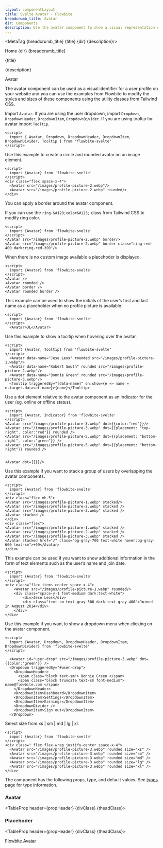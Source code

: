 ```yaml
---
layout: componentLayout
title: Svelte Avatar - Flowbite
breadcrumb_title: Avatar
dir: Components
description: Use the avatar component to show a visual representation of a user profile using an image element or SVG object based on multiple styles and sizes
---
```



<MetaTag {breadcrumb_title} {title} {dir} {description}/>

<script>
  import { Htwo, ExampleDiv, GitHubSource, CompoDescription, TableProp, TableDefaultRow, MetaTag } from '../utils'
  
  import { Breadcrumb, BreadcrumbItem, Heading, P, A } from '$lib'
  // Props table
  import { props as avatarProps } from '../props/Avatar.json'
  import { props as placehoderProps } from '../props/Placeholder.json'
	let propHeader = ['Name', 'Type', 'Default']
	let divClass='w-full relative overflow-x-auto shadow-md sm:rounded-lg py-4'
  let theadClass ='text-xs text-gray-700 uppercase bg-gray-50 dark:bg-gray-700 dark:text-white'

  let name;
</script>

<Breadcrumb class="pt-28 py-8">
  <BreadcrumbItem href="/" home >Home</BreadcrumbItem>
  <BreadcrumbItem>{dir}</BreadcrumbItem>
  <BreadcrumbItem>{breadcrumb_title}</BreadcrumbItem>
</Breadcrumb>

<Heading class="mb-2" tag="h1" customSize="text-3xl">{title}</Heading>

<CompoDescription>{description}</CompoDescription>

<ExampleDiv>
<GitHubSource href="avatar/Avatar.svelte">Avatar</GitHubSource>
</ExampleDiv>

The avatar component can be used as a visual identifier for a user profile on your website and you can use the examples from Flowbite to modify the styles and sizes of these components using the utility classes from Tailwind CSS.

<Htwo label="Setup" />

Import `Avatar`.
If you are using the user dropdown, import `Dropdown`, `DropdownHeader`, `DropdownItem`, `DropdownDivider`.
If you are using tooltip for avatar import `Tooltip`.

```svelte
<script>
  import { Avatar, Dropdown, DropdownHeader, DropdownItem, DropdownDivider, Tooltip } from "flowbite-svelte"
</script>
```

<Htwo label="Default avatar" />

Use this example to create a circle and rounded avatar on an image element.

```svelte example class="flex flex-col gap-4" hideScript
<script>
  import {Avatar} from 'flowbite-svelte'
</script>
<div class="flex space-x-4">
  <Avatar src="/images/profile-picture-2.webp"/>
  <Avatar src="/images/profile-picture-2.webp" rounded/>
</div>
```

<Htwo label="Bordered" />

You can apply a border around the avatar component.

If you can use the `ring-&#123;color&#125;` class from Tailwind CSS to modify ring color.

```svelte example class="flex gap-4" hideScript
<script>
  import {Avatar} from 'flowbite-svelte'
</script>
<Avatar src="/images/profile-picture-2.webp" border/>
<Avatar src="/images/profile-picture-2.webp" border class="ring-red-400 dark:ring-red-300"/>
```

<Htwo label="Placeholder" />

When there is no custom image available a placehoder is displayed.

```svelte example class="flex gap-4" hideScript
<script>
  import {Avatar} from 'flowbite-svelte'
</script>
<Avatar />
<Avatar rounded />
<Avatar border />
<Avatar rounded border />
```

<Htwo label="Placeholder initials" />

This example can be used to show the initials of the user’s first and last name as a placeholder when no profile picture is available.

```svelte example class="flex flex-col gap-4" hideScript
<script>
  import {Avatar} from 'flowbite-svelte'
</script>
  <Avatar>JL</Avatar>
```

<Htwo label="Avatar tooltip" />

Use this example to show a tooltip when hovering over the avatar.

```svelte example class="flex gap-4"
<script>
  import {Avatar, Tooltip} from 'flowbite-svelte'
</script>
  <Avatar data-name="Jese Leos" rounded src="/images/profile-picture-1.webp"/>
  <Avatar data-name="Robert Gouth" rounded src="/images/profile-picture-2.webp"/>
  <Avatar data-name="Bonnie Green" rounded src="/images/profile-picture-3.webp"/>
  <Tooltip triggeredBy="[data-name]" on:show={e => name = e.target.dataset.name}>{name}</Tooltip>
```

<Htwo label="Dot indicator" />

Use a dot element relative to the avatar component as an indicator for the user (eg. online or offline status).

```svelte example class="flex gap-4" hideScript
<script>
  import {Avatar, Indicator} from 'flowbite-svelte'
</script>
<Avatar src="/images/profile-picture-3.webp" dot={{color:"red"}}/>
<Avatar src="/images/profile-picture-3.webp" dot={{placement: "top-right", color:"red"}} rounded />
<Avatar src="/images/profile-picture-5.webp" dot={{placement: "bottom-right", color:"green"}} />
<Avatar src="/images/profile-picture-5.webp" dot={{placement: "bottom-right"}} rounded />


<Avatar dot={{}}/>

```

<Htwo label="Stacked" />

Use this example if you want to stack a group of users by overlapping the avatar components.

```svelte example class="flex flex-col gap-4" hideScript
<script>
  import {Avatar} from 'flowbite-svelte'
</script>
<div class="flex mb-5">
<Avatar src="/images/profile-picture-1.webp" stacked/>
<Avatar src="/images/profile-picture-2.webp" stacked />
<Avatar src="/images/profile-picture-3.webp" stacked />
<Avatar stacked />
</div>
<div class="flex">
<Avatar src="/images/profile-picture-1.webp" stacked />
<Avatar src="/images/profile-picture-2.webp" stacked />
<Avatar src="/images/profile-picture-3.webp" stacked />
<Avatar stacked href="/" class="bg-gray-700 text-white hover:bg-gray-600 text-sm">+99</Avatar>
</div>
```

<Htwo label="Avatar text" />

This example can be used if you want to show additional information in the form of text elements such as the user’s name and join date.

```svelte example class="flex flex-col gap-4" hideScript
<script>
  import {Avatar} from 'flowbite-svelte'
</script>
<div class="flex items-center space-x-4">
    <Avatar src="/images/profile-picture-1.webp" rounded/>
    <div class="space-y-1 font-medium dark:text-white">
        <div>Jese Leos</div>
        <div class="text-sm text-gray-500 dark:text-gray-400">Joined in August 2014</div>
    </div>
</div>
```

<Htwo label="User dropdown" />

Use this example if you want to show a dropdown menu when clicking on the avatar component.

```svelte example class="flex justify-center h-96"
<script>
  import {Avatar, Dropdown, DropdownHeader, DropdownItem, DropdownDivider} from 'flowbite-svelte'
</script>

  <Avatar id="user-drop" src="/images/profile-picture-3.webp" dot={{color:'green'}} />
  <Dropdown triggeredBy="#user-drop">
    <DropdownHeader>
      <span class="block text-sm"> Bonnie Green </span>
      <span class="block truncate text-sm font-medium"> name@flowbite.com </span>
    </DropdownHeader>
    <DropdownItem>Dashboard</DropdownItem>
    <DropdownItem>Settings</DropdownItem>
    <DropdownItem>Earnings</DropdownItem>
    <DropdownDivider />
    <DropdownItem>Sign out</DropdownItem>
  </Dropdown>
```

<Htwo label="Sizes" />

Select size from  xs | sm | md | lg | xl.

```svelte example class="flex flex-col gap-4" hideScript
<script>
  import {Avatar} from 'flowbite-svelte'
</script>
<div class=" flex flex-wrap justify-center space-x-4">
  <Avatar src="/images/profile-picture-3.webp" rounded size="xs" />
  <Avatar src="/images/profile-picture-3.webp" rounded size="sm" />
  <Avatar src="/images/profile-picture-3.webp" rounded size="md" />
  <Avatar src="/images/profile-picture-3.webp" rounded size="lg" />
  <Avatar src="/images/profile-picture-3.webp" rounded size="xl" />
</div>
```

<Htwo label="Props" />

The component has the following props, type, and default values. See <A href="/pages/types">types 
 page</A> for type information.

<h3 class='text-xl w-full dark:text-white py-4'>Avatar</h3>

<TableProp header={propHeader} {divClass} {theadClass}>
<TableDefaultRow items={avatarProps} rowState='hover' />
</TableProp>

<h3 class='text-xl w-full dark:text-white py-4'>Placehoder</h3>

<TableProp header={propHeader} {divClass} {theadClass}>
  <TableDefaultRow items={placehoderProps} rowState='hover' />
</TableProp>

<Htwo label="References" />

<P>
  <A href="https://flowbite.com/docs/components/avatar/" target="_blank" rel="noreferrer" class="link">
  Flowbite Avatar
  </A>
</P>
